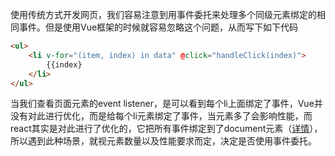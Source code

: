使用传统方式开发网页，我们容易注意到用事件委托来处理多个同级元素绑定的相同事件。但是使用Vue框架的时候就容易忽略这个问题，从而写下如下代码
```html
<ul>
    <li v-for="(item, index) in data" @click="handleClick(index)">
        {{index}
    </li>
</ul>
```
当我们查看页面元素的event listener，是可以看到每个li上面绑定了事件，Vue并没有对此进行优化，而是给每个li元素绑定了事件，当元素多了会影响性能，而react其实是对此进行了优化的，它把所有事件绑定到了document元素（[详情](https://zhuanlan.zhihu.com/p/27132447)），所以遇到此种场景，就视元素数量以及性能要求而定，决定是否使用事件委托。